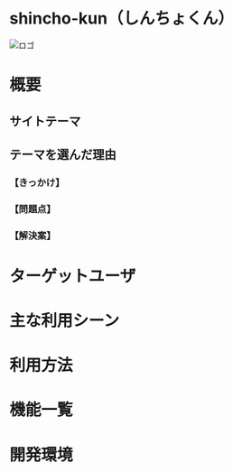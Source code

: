 # shincho-kun（しんちょくん）
![ロゴ](https://github.com/user-attachments/assets/35335dd9-7b5e-4db5-a520-31606b2edc61)
# 概要
## サイトテーマ
## テーマを選んだ理由
### 【きっかけ】
### 【問題点】
### 【解決案】
# ターゲットユーザ
# 主な利用シーン
# 利用方法
# 機能一覧
# 開発環境
